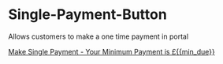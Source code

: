 # Single-Payment-Button
Allows customers to make a one time payment in portal

<div class="button-container">
  <div class="tile">
			<a href="/customerportal/payusingsagepay?numberofpayments=12&paymentfrequency=4&paymentdate={{payment_date}}&overrideAmount={{min_due}}&minimumPayment={{min_due}}&forceSingle=true" ><i class="fas fa-credit-card" aria-hidden="true"></i><p>Make Single Payment - Your Minimum Payment is £{{min_due}}</p></a>
	</div>
</div>
